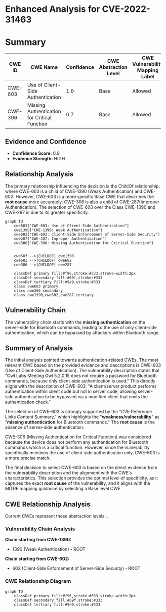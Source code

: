 # Enhanced Analysis for CVE-2022-31463

# Summary
| CWE ID | CWE Name | Confidence | CWE Abstraction Level | CWE Vulnerability Mapping Label | CWE-Vulnerability Mapping Notes |
|---|---|---|---|---|---|
| CWE-603 | Use of Client-Side Authentication | 1.0 | Base | Allowed | Primary CWE |
| CWE-306 | Missing Authentication for Critical Function | 0.7 | Base | Allowed | Secondary Candidate |

## Evidence and Confidence

*   **Confidence Score:** 0.9
*   **Evidence Strength:** HIGH

## Relationship Analysis
The primary relationship influencing the decision is the ChildOf relationship, where CWE-603 is a child of CWE-1390 (Weak Authentication) and CWE-602. However, CWE-603 is a more specific Base CWE that describes the **root cause** more accurately. CWE-306 is also a child of CWE-287(Improper Authentication). The selection of CWE-603 over the Class CWE-1390 and CWE-287 is due to its greater specificity.

```mermaid
graph TD
    cwe603["CWE-603: Use of Client-Side Authentication"]
    cwe1390["CWE-1390: Weak Authentication"]
    cwe602["CWE-602: Client-Side Enforcement of Server-Side Security"]
    cwe287["CWE-287: Improper Authentication"]
    cwe306["CWE-306: Missing Authentication for Critical Function"]
    

    cwe603 -->|CHILDOF| cwe1390
    cwe603 -->|CHILDOF| cwe602
    cwe306 -->|CHILDOF| cwe287

    classDef primary fill:#f96,stroke:#333,stroke-width:2px
    classDef secondary fill:#69f,stroke:#333
    classDef tertiary fill:#9e9,stroke:#333
    class cwe603 primary
    class cwe306 secondary
    class cwe1390,cwe602,cwe287 tertiary
```

## Vulnerability Chain
The vulnerability chain starts with the **missing authentication** on the server-side for Bluetooth commands, leading to the use of only client-side authentication, which can be bypassed by attackers within Bluetooth range.

## Summary of Analysis
The initial analysis pointed towards authentication-related CWEs. The most relevant CWE based on the provided evidence and descriptions is CWE-603 (Use of Client-Side Authentication). The vulnerability description states that "Owl Labs Meeting Owl 5.2.0.15 does not require a password for Bluetooth commands, because only client-side authentication is used." This directly aligns with the description of CWE-603: "A client/server product performs authentication within client code but not in server code, allowing server-side authentication to be bypassed via a modified client that omits the authentication check."

The selection of CWE-603 is strongly supported by the "CVE Reference Links Content Summary," which highlights the "**weakness/vulnerability**" as "**missing authentication** for Bluetooth commands." The **root cause** is the absence of server-side authentication.

CWE-306 (Missing Authentication for Critical Function) was considered because the device does not perform any authentication for Bluetooth commands which is a critical function. However, since the vulnerability specifically mentions the use of client-side authentication only, CWE-603 is a more precise match.

The final decision to select CWE-603 is based on the direct evidence from the vulnerability description and the alignment with the CWE's characteristics. This selection provides the optimal level of specificity, as it captures the exact **root cause** of the vulnerability, and it aligns with the MITRE mapping guidance by selecting a Base level CWE.


## CWE Relationship Analysis

Current CWEs represent these abstraction levels: .


### Vulnerability Chain Analysis

**Chain starting from CWE-1390:**
- 1390 (Weak Authentication) - ROOT


**Chain starting from CWE-602:**
- 602 (Client-Side Enforcement of Server-Side Security) - ROOT



### CWE Relationship Diagram

```mermaid
graph TD
    classDef primary fill:#f96,stroke:#333,stroke-width:2px
    classDef secondary fill:#69f,stroke:#333
    classDef tertiary fill:#9e9,stroke:#333
```